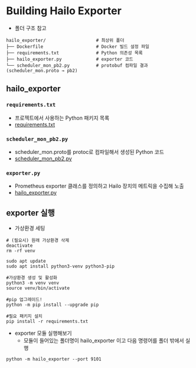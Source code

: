# Building Hailo Exporter
- 폴더 구조 참고
```
hailo_exporter/                   # 최상위 폴더
├── Dockerfile                    # Docker 빌드 설정 파일
├── requirements.txt              # Python 의존성 목록
├── hailo_exporter.py             # exporter 코드
└── scheduler_mon_pb2.py          # protobuf 컴파일 결과 (scheduler_mon.proto → pb2)
```

## hailo_exporter

### `requirements.txt`
  - 프로젝트에서 사용하는 Python 패키지 목록
  - [requirements.txt](https://github.com/jiiihwan/hailo_exporter/blob/main/hailo_exporter/requirements.txt)

### `scheduler_mon_pb2.py`
  - scheduler_mon.proto를 protoc로 컴파일해서 생성된 Python 코드
  - [scheduler_mon_pb2.py](https://github.com/jiiihwan/hailo_exporter/blob/main/hailo_exporter/scheduler_mon_pb2.py)

### `exporter.py`
  - Prometheus exporter 클래스를 정의하고 Hailo 장치의 메트릭을 수집해 노출
  - [hailo_exporter.py](https://github.com/jiiihwan/hailo_exporter/blob/main/hailo_exporter/hailo_exporter.py)


## exporter 실행
- 가상환경 세팅
```
# (필요시) 원래 가상환경 삭제
deactivate
rm -rf venv

sudo apt update
sudo apt install python3-venv python3-pip

#가상환경 생성 및 활성화
python3 -m venv venv
source venv/bin/activate

#pip 업그레이드!
python -m pip install --upgrade pip

#필요 패키지 설치
pip install -r requirements.txt
```

- exporter 모듈 실행해보기    
    - 모듈이 들어있는 폴더명이 hailo_exporter 이고 다음 명령어를 폴더 밖에서 실행 
```
python -m hailo_exporter --port 9101
```
